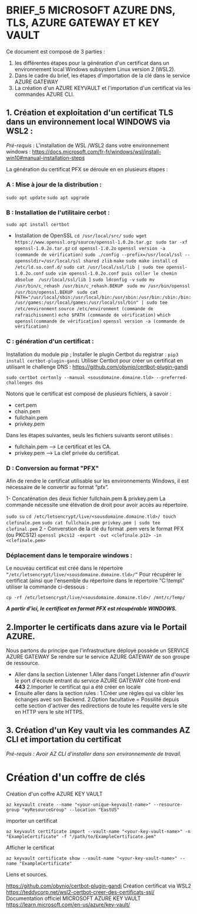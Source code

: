 # BRIEF_5 MICROSOFT AZURE  DNS, TLS, AZURE GATEWAY ET KEY VAULT

Ce document est composé de 3 parties : 

1. les différentes étapes pour la génération d'un certificat dans un environnement local Windows subsystem Linux version 2 (WSL2).
2. Dans le cadre du brief, les étapes d'importation de la clé dans le service AZURE GATEWAY 
3. La création d'un AZURE KEYVAULT et l'importation d'un certificat via les commandes AZURE CLI.


## 1. Création et exploitation d'un certificat TLS dans un environnement local WINDOWS via WSL2 : 
*Pré-requis* : 
L'installation de WSL /WSL2 dans votre environnement windows : 
https://docs.microsoft.com/fr-fr/windows/wsl/install-win10#manual-installation-steps

La génération du certificat PFX se déroule en en plusieurs étapes : 


 ###  A : Mise à jour de la distribution : 
``sudo apt update``
``sudo apt upgrade``

### B : Installation de l'utilitaire cerbot : 
``sudo apt install certbot``

- Installation de OpenSSL
``cd /usr/local/src/``
``sudo wget https://www.openssl.org/source/openssl-1.0.2o.tar.gz ``
``sudo tar -xf openssl-1.0.2o.tar.gz``
``cd openssl-1.0.2o``
``openssl version -a (commande de vérification)``
``sudo ./config --prefix=/usr/local/ssl --openssldir=/usr/local/ssl shared zlib``
``make``
``sudo make install``
``cd /etc/ld.so.conf.d/``
``sudo cat /usr/local/ssl/lib | sudo tee openssl-1.0.2o.conf``
``sudo vim openssl-1.0.2o.conf
puis coller le chemin absolue  /usr/local/ssl/lib ]``
``sudo ldconfig -v``
``sudo mv /usr/bin/c_rehash /usr/bin/c_rehash.BEKUP ``
``sudo mv /usr/bin/openssl /usr/bin/openssl.BEKUP ``
``sudo cat PATH="/usr/local/sbin:/usr/local/bin:/usr/sbin:/usr/bin:/sbin:/bin:/usr/games:/usr/local/games:/usr/local/ssl/bin" | sudo tee /etc/environment``
``source /etc/environment (commande de rafraichissment)``
``echo $PATH (commande de vérification)``
``which openssl(commande de vérification)``
``openssl version -a (commande de vérification)``


### C : génération d'un certificat : 
Installation du module pip ;
Installer le plugin Certbot du registrar :
``pip3 install certbot-plugin-gandi``
Utiliser Certbot pour créer un certificat en utilisant le challenge DNS :
https://github.com/obynio/certbot-plugin-gandi

``sudo certbot certonly --manual <sousdomaine.domaine.tld> --preferred-challenges dns``
 

Notons que le certificat est composé de plusieurs fichiers, à savoir :

* cert.pem
* chain.pem
* fullchain.pem
* privkey.pem



Dans les étapes suivantes, seuls les fichiers suivants seront utilisés :

* fullchain.pem –> Le certificat et les CA.
* privkey.pem –> La clef privée du certificat.




### D : Conversion au format "PFX"
Afin de rendre le certificat utilisable sur les environnements Windows, il est nécessaire de le convertir au format “pfx”.

1- Concaténation des deux fichier fullchain.pem & privkey.pem 
La commande nécessite une élévation de droit pour avoir accès au répertoire.

``sudo su``
``cd /etc/letsencrypt/live/<sousdomaine.domaine.tld>/
touch clefinale.pem``
``sudo cat fullchain.pem privkey.pem | sudo tee clefinal.pem``
2 - Converstion de la clé du format .pem vers le format PFX (ou PKCS12)
``openssl pkcs12 -export -out <clefinale.p12> -in <clefinale.pem>``


### Déplacement dans le temporaire windows :
 
Le nouveau certificat est créé dans le répertoire ``“/etc/letsencrypt/live/<sousdomaine.domaine.tld>/”``
Pour récupérer le certificat  (ainsi que l'ensemble du répertoire dans le répertoire “C:\temp\” utiliser la commande ci-dessous :

``cp -rf /etc/letsencrypt/live/<sousdomaine.domaine.tld>/ /mnt/c/Temp/``


***A partir d'ici, le certificat en format PFX est récupérable WINDOWS.*** 

## 2.Importer le certificats dans azure via le Portail AZURE. 

Nous partons du principe que l'infrastructure déployé possède un SERVICE AZURE GATEWAY 
Se rendre sur le service AZURE GATEWAY de son groupe de ressource. 
- Aller dans la section Listenner
1.Aller dans l'onget Listenner afin d'ouvrir le port d'écoute entrant du service AZURE GATEWAY  côté front-end **443**
2.Importer le certificat qui a été créer en locale
- Ensuite aller dans la section rules :
1.Créer une règles qui va cibler les échanges avec son Backend.
2.Option facultative = Possilité depuis cette section d'activer des redirections de toute les requête vers le site en HTTP vers le site HTTPS.




## 3. Création d'un Key vault via les commandes AZ CLI et importation du certificat

*Pré-requis : Avoir AZ CLI d'installer dans son environnemente de travail.* 


# Création d'un coffre de clés 

Création d'un coffre AZURE KEY VAULT 

``az keyvault create --name "<your-unique-keyvault-name>" --resource-group "myResourceGroup" --location "EastUS"``

importer un certificat 

``az keyvault certificate import --vault-name "<your-key-vault-name>" -n "ExampleCertificate" -f "/path/to/ExampleCertificate.pem"``

Afficher le certificat 

``az keyvault certificate show --vault-name "<your-key-vault-name>" --name "ExampleCertificate"``



Liens et sources. 

https://github.com/obynio/certbot-plugin-gandi
Création certificat via WSL2
https://teddycorp.net/wsl2-certbot-creer-des-certificats-ssl/
Documentation officiel MICROSOFT AZURE KEY VAULT
https://learn.microsoft.com/en-us/azure/key-vault/
